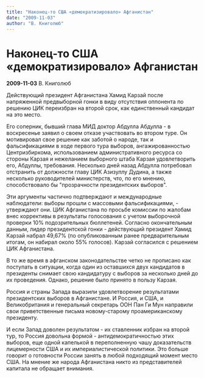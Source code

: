 ```yaml
---
title: "Наконец-то США «демократизировало» Афганистан"
date: "2009-11-03"
author: "В. Книголюб"
---
```


# Наконец-то США «демократизировало» Афганистан

**2009-11-03** В. Книголюб

Действующий президент Афганистана Хамид Карзай после напряженной предвыборной гонки в виду отсутствия оппонента по решению ЦИК переизбран на второй срок, как единственный кандидат на это место.

Его соперник, бывший глава МИД доктор Абдулла Абдулла - в воскресенье заявил о своем отказе участвовать во втором туре. Он мотивировал свое решение как заботой о народе, так и фальсификациями в ходе первого тура выборов, ангажированностью Центризбиркома, использованием административного ресурса со стороны Карзая и нежеланием выборного штаба Карзая удовлетворить его, Абдуллы, требования. Несколько дней назад Абдулла потребовал отстранить от должности главу ЦИК Азизуллу Дудина, а также несколько руководителей министерств, что, по его мнению, способствовало бы "прозрачности президентских выборов".

Эти аргументы частично подтверждают и международные наблюдатели: выборы прошли с массовыми фальсификациями, - утверждают они. ЦИК Афганистана по просьбе комиссии по жалобам внес коррективы в результаты голосования с учетом выборочной проверки 10% подозрительных бюллетеней. Согласно окончательным данным, лидер президентской гонки - действующий президент Хамид Карзай набрал 49,67% (по опубликованным ранее предварительным итогам, он набирал около 55% голосов). Карзай согласился с решением ЦИК Афганистана.

В то же время в афганском законодательстве четко не прописано как поступать в ситуации, когда один из оставшихся двух кандидатов в президенты снимает свою кандидатуру с выборов за несколько дней до их проведения. Однако, решение было принято в пользу Карзая.

Россия и страны Запада выразили удовлетворение результатами президентских выборов в Афганистане. И Россия, и США, и Великобритания и генеральный секретарь ООН Пан Ги Мун направили свои приветственные письма новому-старому проамериканскому президенту.

И если Запад доволен результатом - их ставленник избран на второй тур, то Россия довольна формой - антидемократичностью этих выборов, еще одной капелькой в переполненную чашу доказательств лицемерности США и их империалистической политики. Это больше говорит о готовности России занять в любой подходящий момент место США. На мнение же народа Афганистана никто из представителей капитала не обращает внимания.